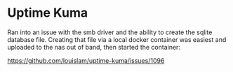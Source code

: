 # Uptime Kuma

Ran into an issue with the smb driver and the ability to create the sqlite database file. Creating that file via a local docker container was easiest and uploaded to the nas out of band, then started the container:

https://github.com/louislam/uptime-kuma/issues/1096
